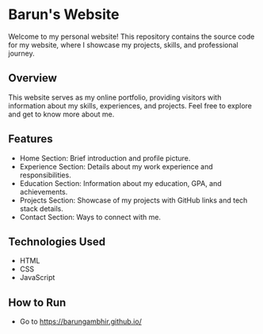 # Barun's Website

Welcome to my personal website! This repository contains the source code for my website, where I showcase my projects, skills, and professional journey.

<!-- ## Table of Contents
- [Overview](#overview)
- [Features](#features)
- [Technologies Used](#technologies-used)
- [How to Run](#how-to-run)
- [Contributing](#contributing)
- [License](#license) -->

## Overview
This website serves as my online portfolio, providing visitors with information about my skills, experiences, and projects. Feel free to explore and get to know more about me.

## Features
- Home Section: Brief introduction and profile picture.
- Experience Section: Details about my work experience and responsibilities.
- Education Section: Information about my education, GPA, and achievements.
- Projects Section: Showcase of my projects with GitHub links and tech stack details.
- Contact Section: Ways to connect with me.

## Technologies Used
- HTML
- CSS
- JavaScript

## How to Run
- Go to https://barungambhir.github.io/
